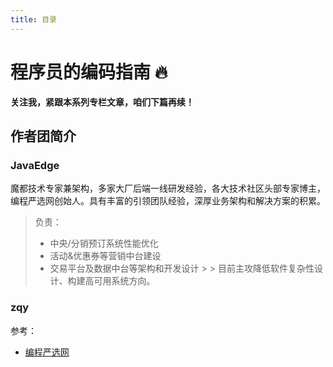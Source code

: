 ```yaml
---
title: 目录
---
```


# 程序员的编码指南 🔥

**关注我，紧跟本系列专栏文章，咱们下篇再续！**

## 作者团简介

### JavaEdge
魔都技术专家兼架构，多家大厂后端一线研发经验，各大技术社区头部专家博主，编程严选网创始人。具有丰富的引领团队经验，深厚业务架构和解决方案的积累。
>
> 负责：
>
> - 中央/分销预订系统性能优化
> - 活动&优惠券等营销中台建设
> - 交易平台及数据中台等架构和开发设计
    >
    >  目前主攻降低软件复杂性设计、构建高可用系统方向。

### zqy


参考：

- [编程严选网](http://www.javaedge.cn/#/index)

